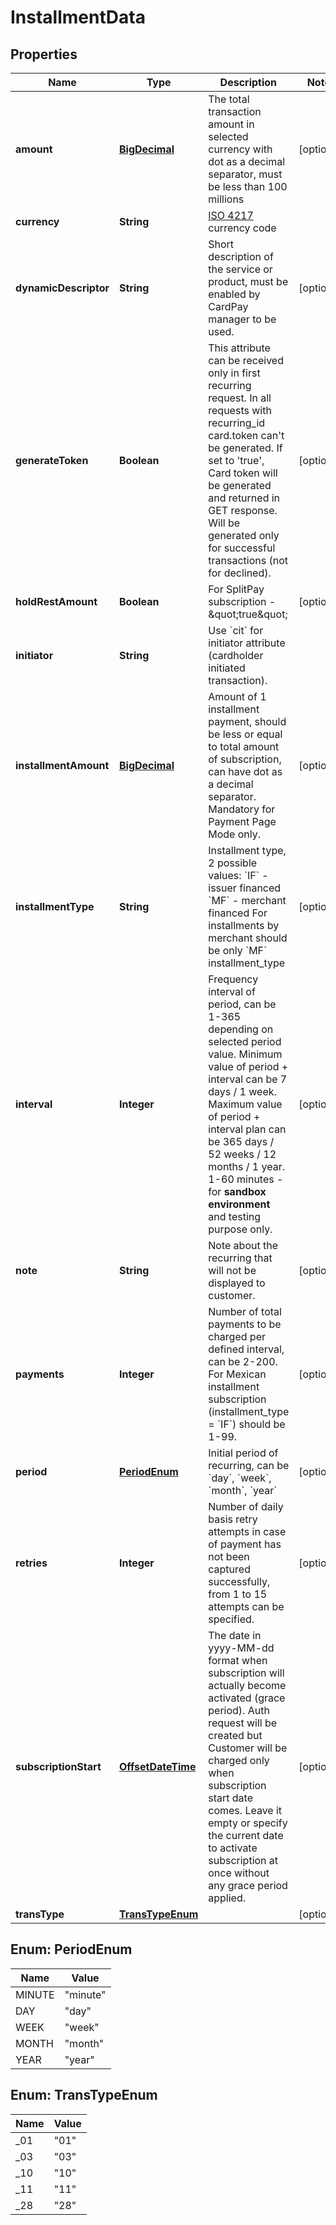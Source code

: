 
# InstallmentData

## Properties
Name | Type | Description | Notes
------------ | ------------- | ------------- | -------------
**amount** | [**BigDecimal**](BigDecimal.md) | The total transaction amount in selected currency with dot as a decimal separator, must be less than 100 millions |  [optional]
**currency** | **String** | [ISO 4217](https://en.wikipedia.org/wiki/ISO_4217) currency code | 
**dynamicDescriptor** | **String** | Short description of the service or product, must be enabled by CardPay manager to be used. |  [optional]
**generateToken** | **Boolean** | This attribute can be received only in first recurring request. In all requests with recurring_id card.token can&#39;t be generated. If set to &#39;true&#39;, Card token will be generated and returned in GET response. Will be generated only for successful transactions (not for declined). |  [optional]
**holdRestAmount** | **Boolean** | For SplitPay subscription - \&quot;true\&quot; |  [optional]
**initiator** | **String** | Use &#x60;cit&#x60; for initiator attribute (cardholder initiated transaction). | 
**installmentAmount** | [**BigDecimal**](BigDecimal.md) | Amount of 1 installment payment, should be less or equal to total amount of subscription, can have dot as a decimal separator. Mandatory for Payment Page Mode only. |  [optional]
**installmentType** | **String** | Installment type, 2 possible values: &#x60;IF&#x60; - issuer financed &#x60;MF&#x60; - merchant financed For installments by merchant should be only &#x60;MF&#x60; installment_type |  [optional]
**interval** | **Integer** | Frequency interval of period, can be 1-365 depending on selected period value. Minimum value of period + interval can be 7 days / 1 week. Maximum value of period + interval plan can be 365 days / 52 weeks / 12 months / 1 year. 1-60 minutes - for **sandbox environment** and testing purpose only. |  [optional]
**note** | **String** | Note about the recurring that will not be displayed to customer. |  [optional]
**payments** | **Integer** | Number of total payments to be charged per defined interval, can be 2-200. For Mexican installment subscription (installment_type &#x3D; &#x60;IF&#x60;) should be 1-99. |  [optional]
**period** | [**PeriodEnum**](#PeriodEnum) | Initial period of recurring, can be &#x60;day&#x60;, &#x60;week&#x60;, &#x60;month&#x60;, &#x60;year&#x60; |  [optional]
**retries** | **Integer** | Number of daily basis retry attempts in case of payment has not been captured successfully, from 1 to 15 attempts can be specified. |  [optional]
**subscriptionStart** | [**OffsetDateTime**](OffsetDateTime.md) | The date in yyyy-MM-dd format when subscription will actually become activated (grace period). Auth request will be created but Customer will be charged only when subscription start date comes. Leave it empty or specify the current date to activate subscription at once without any grace period applied. |  [optional]
**transType** | [**TransTypeEnum**](#TransTypeEnum) |  |  [optional]


<a name="PeriodEnum"></a>
## Enum: PeriodEnum
Name | Value
---- | -----
MINUTE | &quot;minute&quot;
DAY | &quot;day&quot;
WEEK | &quot;week&quot;
MONTH | &quot;month&quot;
YEAR | &quot;year&quot;


<a name="TransTypeEnum"></a>
## Enum: TransTypeEnum
Name | Value
---- | -----
_01 | &quot;01&quot;
_03 | &quot;03&quot;
_10 | &quot;10&quot;
_11 | &quot;11&quot;
_28 | &quot;28&quot;



